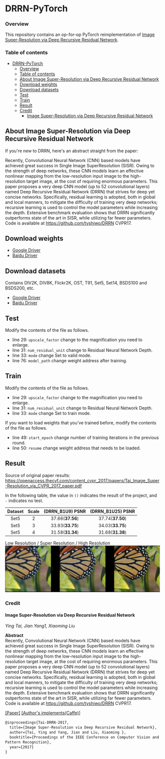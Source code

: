 # DRRN-PyTorch

### Overview

This repository contains an op-for-op PyTorch reimplementation of [Image Super-Resolution via Deep Recursive Residual Network](https://openaccess.thecvf.com/content_cvpr_2017/papers/Tai_Image_Super-Resolution_via_CVPR_2017_paper.pdf).

### Table of contents

- [DRRN-PyTorch](#drrn-pytorch)
    - [Overview](#overview)
    - [Table of contents](#table-of-contents)
    - [About Image Super-Resolution via Deep Recursive Residual Network](#about-image-super-resolution-via-deep-recursive-residual-network)
    - [Download weights](#download-weights)
    - [Download datasets](#download-datasets)
    - [Test](#test)
    - [Train](#train)
    - [Result](#result)
    - [Credit](#credit)
        - [Image Super-Resolution via Deep Recursive Residual Network](#image-super-resolution-via-deep-recursive-residual-network)

## About Image Super-Resolution via Deep Recursive Residual Network

If you're new to DRRN, here's an abstract straight from the paper:

Recently, Convolutional Neural Network (CNN) based models have achieved great success in Single Image SuperResolution (SISR). Owing to the strength of
deep networks, these CNN models learn an effective nonlinear mapping from the low-resolution input image to the high-resolution target image, at the
cost of requiring enormous parameters. This paper proposes a very deep CNN model (up to 52 convolutional layers) named Deep Recursive Residual Network
(DRRN) that strives for deep yet concise networks. Specifically, residual learning is adopted, both in global and local manners, to mitigate the
difficulty of training very deep networks; recursive learning is used to control the model parameters while increasing the depth. Extensive benchmark
evaluation shows that DRRN significantly outperforms state of the art in SISR, while utilizing far fewer parameters. Code is available
at https://github.com/tyshiwo/DRRN CVPR17.

## Download weights

- [Google Driver](https://drive.google.com/drive/folders/17ju2HN7Y6pyPK2CC_AqnAfTOe9_3hCQ8?usp=sharing)
- [Baidu Driver](https://pan.baidu.com/s/1yNs4rqIb004-NKEdKBJtYg?pwd=llot)

## Download datasets

Contains DIV2K, DIV8K, Flickr2K, OST, T91, Set5, Set14, BSDS100 and BSDS200, etc.

- [Google Driver](https://drive.google.com/drive/folders/1A6lzGeQrFMxPqJehK9s37ce-tPDj20mD?usp=sharing)
- [Baidu Driver](https://pan.baidu.com/s/1o-8Ty_7q6DiS3ykLU09IVg?pwd=llot)

## Test

Modify the contents of the file as follows.

- line 29: `upscale_factor` change to the magnification you need to enlarge.
- line 31: `num_residual_unit` change to Residual Neural Network Depth.
- line 33: `mode` change Set to valid mode.
- line 76: `model_path` change weight address after training.

## Train

Modify the contents of the file as follows.

- line 29: `upscale_factor` change to the magnification you need to enlarge.
- line 31: `num_residual_unit` change to Residual Neural Network Depth.
- line 33: `mode` change Set to train mode.

If you want to load weights that you've trained before, modify the contents of the file as follows.

- line 49: `start_epoch` change number of training iterations in the previous round.
- line 50: `resume` change weight address that needs to be loaded.

## Result

Source of original paper results: https://openaccess.thecvf.com/content_cvpr_2017/papers/Tai_Image_Super-Resolution_via_CVPR_2017_paper.pdf

In the following table, the value in `()` indicates the result of the project, and `-` indicates no test.

| Dataset | Scale | (DRRN_B1U9) PSNR | (DRRN_B1U25) PSNR |
|:-------:|:-----:|:----------------:|:-----------------:|
|  Set5   |   2   | 37.66(**37.56**) | 37.74(**37.50**)  |
|  Set5   |   3   | 33.93(**33.75**) | 34.03(**33.75**)  |
|  Set5   |   4   | 31.58(**31.34**) | 31.68(**31.38**)  |

Low Resolution / Super Resolution / High Resolution
<span align="center"><img src="assets/result.png"/></span>

### Credit

#### Image Super-Resolution via Deep Recursive Residual Network

_Ying Tai, Jian Yang1, Xiaoming Liu_ <br>

**Abstract** <br>
Recently, Convolutional Neural Network (CNN) based models have achieved great success in Single Image SuperResolution (SISR). Owing to the strength of
deep networks, these CNN models learn an effective nonlinear mapping from the low-resolution input image to the high-resolution target image, at the
cost of requiring enormous parameters. This paper proposes a very deep CNN model (up to 52 convolutional layers) named Deep Recursive Residual Network
(DRRN) that strives for deep yet concise networks. Specifically, residual learning is adopted, both in global and local manners, to mitigate the
difficulty of training very deep networks; recursive learning is used to control the model parameters while increasing the depth. Extensive benchmark
evaluation shows that DRRN significantly outperforms state of the art in SISR, while utilizing far fewer parameters. Code is available
at https://github.com/tyshiwo/DRRN CVPR17.

[[Paper]](https://openaccess.thecvf.com/content_cvpr_2017/papers/Tai_Image_Super-Resolution_via_CVPR_2017_paper.pdf) [[Author's implements(Caffe)]](https://github.com/tyshiwo/DRRN_CVPR17)

```
@inproceedings{Tai-DRRN-2017,
  title={Image Super-Resolution via Deep Recursive Residual Network},
  author={Tai, Ying and Yang, Jian and Liu, Xiaoming },
  booktitle={Proceedings of the IEEE Conference on Computer Vision and Pattern Recognition},
  year={2017}
}
```
